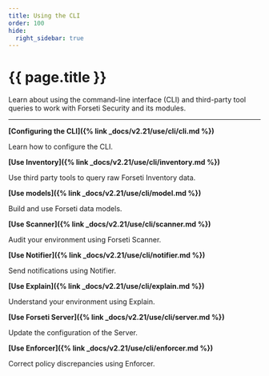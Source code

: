 ```yaml
---
title: Using the CLI
order: 100
hide:
  right_sidebar: true
---
```


# {{ page.title }}

Learn about using the command-line interface (CLI) and
third-party tool queries to work with Forseti Security
and its modules.

---

**[Configuring the CLI]({% link _docs/v2.21/use/cli/cli.md %})**

Learn how to configure the CLI.

**[Use Inventory]({% link _docs/v2.21/use/cli/inventory.md %})**

Use third party tools to query raw Forseti Inventory data.

**[Use models]({% link _docs/v2.21/use/cli/model.md %})**

Build and use Forseti data models.

**[Use Scanner]({% link _docs/v2.21/use/cli/scanner.md %})**

Audit your environment using Forseti Scanner.

**[Use Notifier]({% link _docs/v2.21/use/cli/notifier.md %})**

Send notifications using Notifier.

**[Use Explain]({% link _docs/v2.21/use/cli/explain.md %})**

Understand your environment using Explain.

**[Use Forseti Server]({% link _docs/v2.21/use/cli/server.md %})**

Update the configuration of the Server.

**[Use Enforcer]({% link _docs/v2.21/use/cli/enforcer.md %})**

Correct policy discrepancies using Enforcer.
